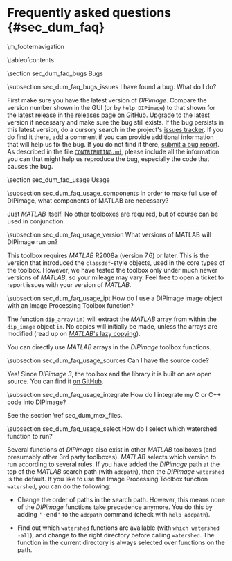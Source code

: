 # Frequently asked questions {#sec_dum_faq}

[//]: # (DIPlib 3.0)

[//]: # ([c]2017-2019, Cris Luengo.)
[//]: # (Based on original DIPimage usre manual: [c]1999-2014, Delft University of Technology.)

[//]: # (Licensed under the Apache License, Version 2.0 [the "License"];)
[//]: # (you may not use this file except in compliance with the License.)
[//]: # (You may obtain a copy of the License at)
[//]: # ()
[//]: # (   http://www.apache.org/licenses/LICENSE-2.0)
[//]: # ()
[//]: # (Unless required by applicable law or agreed to in writing, software)
[//]: # (distributed under the License is distributed on an "AS IS" BASIS,)
[//]: # (WITHOUT WARRANTIES OR CONDITIONS OF ANY KIND, either express or implied.)
[//]: # (See the License for the specific language governing permissions and)
[//]: # (limitations under the License.)

\m_footernavigation

\tableofcontents


\section sec_dum_faq_bugs Bugs


\subsection sec_dum_faq_bugs_issues I have found a bug. What do I do?

First make sure you have the latest version of *DIPimage*. Compare the version number shown in the GUI (or by `help DIPimage`)
to that shown for the latest release in the [releases page on GitHub](https://github.com/DIPlib/diplib/releases).
Upgrade to the latest version if necessary and make sure the bug still exists. If the bug persists in this latest version,
do a cursory search in the project's [issues tracker](https://github.com/DIPlib/diplib/issues). If you do find it there,
add a comment if you can provide additional information that will help us fix the bug. If you do not find it there,
[submit a bug report](https://github.com/DIPlib/diplib/issues/new?template=bug_report.md).
As described in the file [`CONTRIBUTING.md`](https://github.com/DIPlib/diplib/blob/master/CONTRIBUTING.md), please include
all the information you can that might help us reproduce the bug, especially the code that causes the bug. 


\section sec_dum_faq_usage Usage


\subsection sec_dum_faq_usage_components In order to make full use of DIPimage, what components of MATLAB are necessary?

Just *MATLAB* itself. No other toolboxes are required, but of course can be used in conjunction.


\subsection sec_dum_faq_usage_version What versions of MATLAB will DIPimage run on?

This toolbox requires *MATLAB* R2008a (version 7.6) or later. This is the version that introduced the
`classdef`-style objects, used in the core types of the toolbox. However, we have tested the toolbox only
under much newer versions of *MATLAB*, so your mileage may vary. Feel free to open a ticket to report issues
with your version of *MATLAB*.


\subsection sec_dum_faq_usage_ipt How do I use a DIPimage image object with an Image Processing Toolbox function?

The function `dip_array(im)` will extract the *MATLAB* array from within the `dip_image` object `im`. No copies will
initially be made, unless the arrays are modified (read up on
[*MATLAB*'s lazy copying](https://www.mathworks.com/help/matlab/matlab_prog/avoid-unnecessary-copies-of-data.html#mw_7a918b58-da37-494b-8af7-d638fb16217e)).

You can directly use *MATLAB* arrays in the *DIPimage* toolbox functions.


\subsection sec_dum_faq_usage_sources Can I have the source code?

Yes! Since *DIPimage 3*, the toolbox and the library it is built on are open source. You can find it
[on GitHub](https://github.com/DIPlib/diplib/).


\subsection sec_dum_faq_usage_integrate How do I integrate my C or C++ code into DIPimage?

See the section \ref sec_dum_mex_files.


\subsection sec_dum_faq_usage_select How do I select which watershed function to run?

Several functions of *DIPimage* also exist in other *MATLAB* toolboxes (and presumably other 3rd party toolboxes).
*MATLAB* selects which version to run according to several rules. If you have added the *DIPimage* path at the top
of the *MATLAB* search path (with `addpath`), then the *DIPimage* `watershed` is the default.
If you like to use the Image Processing Toolbox function `watershed`, you can do the following:

- Change the order of paths in the search path. However, this means none of the *DIPimage* functions take
  precedence anymore. You do this by adding <tt>'-end'</tt> to the `addpath` command (check with `help addpath`).

- Find out which `watershed` functions are available (with `which watershed -all`), and change to the right
directory before calling `watershed`. The function in the current directory is always selected over functions
on the path.
